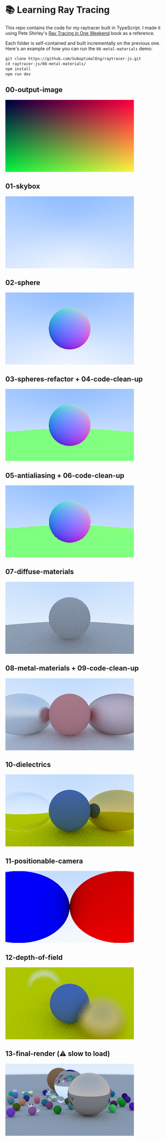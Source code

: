 # 📚 Learning Ray Tracing

This repo contains the code for my raytracer built in TypeScript. I made it using Pete Shirley's
[Ray Tracing in One Weekend](https://raytracing.github.io/books/RayTracingInOneWeekend.html) book as a reference.

Each folder is self-contained and built incrementally on the previous one. Here's an example of
how you can run the `08-metal-materials` demo:

```
git clone https://github.com/SuboptimalEng/raytracer-js.git
cd raytracer-js/08-metal-materials/
npm install
npm run dev
```

## 00-output-image

<img src="/_demos/00-output-image.png">

## 01-skybox

<img src="/_demos/01-skybox.png">

## 02-sphere

<img src="/_demos/02-sphere.png">

## 03-spheres-refactor + 04-code-clean-up

<img src="/_demos/03-spheres-refactor.png">

## 05-antialiasing + 06-code-clean-up

<img src="/_demos/05-antialiasing.png">

## 07-diffuse-materials

<img src="/_demos/07-diffuse-materials.png">

## 08-metal-materials + 09-code-clean-up

<img src="/_demos/08-metal-materials.png">

## 10-dielectrics

<img src="/_demos/10-dielectrics.png">

## 11-positionable-camera

<img src="/_demos/11-positionable-camera.png">

## 12-depth-of-field

<img src="/_demos/12-depth-of-field.png">

## 13-final-render (⚠️ slow to load)

<img src="/_demos/13-final-render.png">
